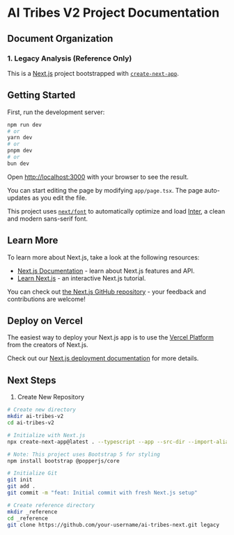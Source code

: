 # AI Tribes V2 Project Documentation

## Document Organization

### 1. Legacy Analysis (Reference Only)

This is a [Next.js](https://nextjs.org) project bootstrapped with [`create-next-app`](https://nextjs.org/docs/app/api-reference/cli/create-next-app).

## Getting Started

First, run the development server:

```bash
npm run dev
# or
yarn dev
# or
pnpm dev
# or
bun dev
```

Open [http://localhost:3000](http://localhost:3000) with your browser to see the result.

You can start editing the page by modifying `app/page.tsx`. The page auto-updates as you edit the file.

This project uses [`next/font`](https://nextjs.org/docs/app/building-your-application/optimizing/fonts) to automatically optimize and load [Inter](https://fonts.google.com/specimen/Inter), a clean and modern sans-serif font.

## Learn More

To learn more about Next.js, take a look at the following resources:

- [Next.js Documentation](https://nextjs.org/docs) - learn about Next.js features and API.
- [Learn Next.js](https://nextjs.org/learn) - an interactive Next.js tutorial.

You can check out [the Next.js GitHub repository](https://github.com/vercel/next.js) - your feedback and contributions are welcome!

## Deploy on Vercel

The easiest way to deploy your Next.js app is to use the [Vercel Platform](https://vercel.com/new?utm_medium=default-template&filter=next.js&utm_source=create-next-app&utm_campaign=create-next-app-readme) from the creators of Next.js.

Check out our [Next.js deployment documentation](https://nextjs.org/docs/app/building-your-application/deploying) for more details.

## Next Steps

1. Create New Repository
```bash
# Create new directory
mkdir ai-tribes-v2
cd ai-tribes-v2

# Initialize with Next.js
npx create-next-app@latest . --typescript --app --src-dir --import-alias "@/*"

# Note: This project uses Bootstrap 5 for styling
npm install bootstrap @popperjs/core

# Initialize Git
git init
git add .
git commit -m "feat: Initial commit with fresh Next.js setup"

# Create reference directory
mkdir _reference
cd _reference
git clone https://github.com/your-username/ai-tribes-next.git legacy
```
